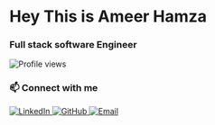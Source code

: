 <h1> Hey This is Ameer Hamza</h1>

<h3>Full stack software Engineer</h3>

![Profile views](https://komarev.com/ghpvc/?username=YourUsername&color=blue)

<h3>📫 Connect with me</h3>

<a href="https://www.linkedin.com/in/ameer-hamza-43415b180" target="_blank">
  <img src="https://img.shields.io/badge/LinkedIn-blue?logo=linkedin&logoColor=white" alt="LinkedIn" />
</a>

<a href="https://github.com/ameer529" target="_blank">
  <img src="https://img.shields.io/badge/GitHub-181717?logo=github&logoColor=white" alt="GitHub" />
</a>

<a href="mailto:ameerhamza112281@gmail.com" target="_blank">
  <img src="https://img.shields.io/badge/Email-D14836?logo=gmail&logoColor=white" alt="Email" />
</a>
